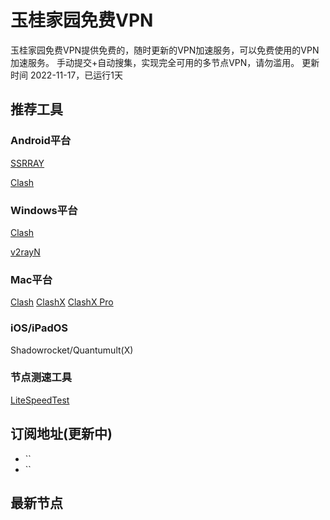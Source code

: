 # 玉桂家园免费VPN
玉桂家园免费VPN提供免费的，随时更新的VPN加速服务，可以免费使用的VPN加速服务。
手动提交+自动搜集，实现完全可用的多节点VPN，请勿滥用。
更新时间 2022-11-17，已运行1天

## 推荐工具
### Android平台
[SSRRAY](https://github.com/xxf098/shadowsocksr-v2ray-trojan-android/releases)

[Clash](https://github.com/Kr328/ClashForAndroid/releases)

### Windows平台
[Clash](https://github.com/ender-zhao/Clash-for-Windows_Chinese/releases)

[v2rayN](https://github.com/2dust/v2rayN/releases)

### Mac平台
[Clash](https://github.com/Fndroid/clash_for_windows_pkg/releases)
[ClashX](https://github.com/yichengchen/clashX/releases)
[ClashX Pro](https://install.appcenter.ms/users/clashx/apps/clashx-pro/distribution_groups/public)

### iOS/iPadOS
Shadowrocket/Quantumult(X)

### 节点测速工具
[LiteSpeedTest](https://github.com/xxf098/LiteSpeedTest/releases)

## 订阅地址(更新中)
- ``  
- ``

## 最新节点
```

```
